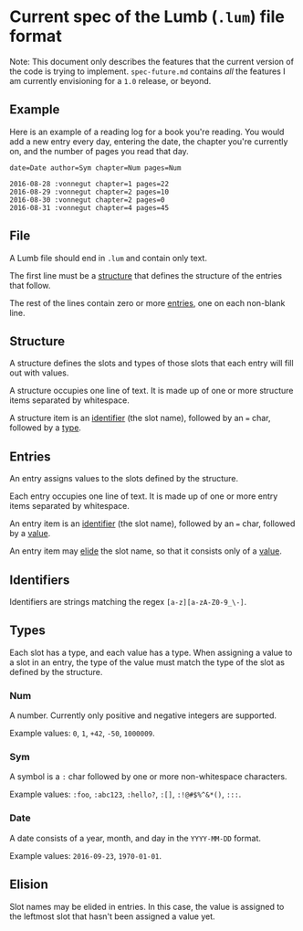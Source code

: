 # Current spec of the Lumb (`.lum`) file format

Note: This document only describes the features that the current version of the
code is trying to implement. `spec-future.md` contains *all* the features I am
currently envisioning for a `1.0` release, or beyond.

## Example

Here is an example of a reading log for a book you're reading. You would add a
new entry every day, entering the date, the chapter you're currently on, and
the number of pages you read that day.

```lum
date=Date author=Sym chapter=Num pages=Num

2016-08-28 :vonnegut chapter=1 pages=22
2016-08-29 :vonnegut chapter=2 pages=10
2016-08-30 :vonnegut chapter=2 pages=0
2016-08-31 :vonnegut chapter=4 pages=45
```

## File

A Lumb file should end in `.lum` and contain only text.

The first line must be a [structure](#structure) that defines the structure of
the entries that follow.

The rest of the lines contain zero or more [entries](#entries), one on each
non-blank line.

## Structure

A structure defines the slots and types of those slots that each entry will
fill out with values.

A structure occupies one line of text. It is made up of one or more structure
items separated by whitespace.

A structure item is an [identifier](#identifiers) (the slot name), followed by
an `=` char, followed by a [type](#types).

## Entries

An entry assigns values to the slots defined by the structure.

Each entry occupies one line of text. It is made up of one or more entry items
separated by whitespace.

An entry item is an [identifier](#identifiers) (the slot name), followed by an
`=` char, followed by a [value](#types).

An entry item may [elide](#elision) the slot name, so that it consists only of
a [value](#types).

## Identifiers

Identifiers are strings matching the regex `[a-z][a-zA-Z0-9_\-]`.

## Types

Each slot has a type, and each value has a type. When assigning a value to a
slot in an entry, the type of the value must match the type of the slot as
defined by the structure.

### Num

A number. Currently only positive and negative integers are supported.

Example values: `0`, `1`, `+42`, `-50`, `1000009`.

### Sym

A symbol is a `:` char followed by one or more non-whitespace characters.

Example values: `:foo`, `:abc123`, `:hello?`, `:[]`, `:!@#$%^&*()`, `:::`.

### Date

A date consists of a year, month, and day in the `YYYY-MM-DD` format.

Example values: `2016-09-23`, `1970-01-01`.

## Elision

Slot names may be elided in entries. In this case, the value is assigned to the
leftmost slot that hasn't been assigned a value yet.

